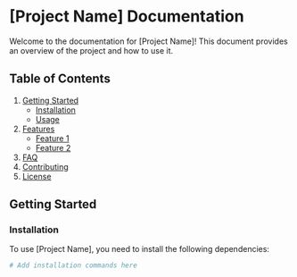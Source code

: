 # [Project Name] Documentation

Welcome to the documentation for [Project Name]! This document provides an overview of the project and how to use it.

## Table of Contents

1. [Getting Started](#getting-started)
    - [Installation](#installation)
    - [Usage](#usage)
2. [Features](#features)
    - [Feature 1](#feature-1)
    - [Feature 2](#feature-2)
3. [FAQ](#faq)
4. [Contributing](#contributing)
5. [License](#license)

## Getting Started

### Installation

To use [Project Name], you need to install the following dependencies:

```bash
# Add installation commands here
